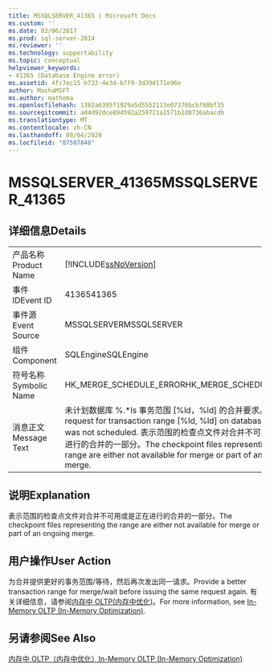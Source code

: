 ```yaml
---
title: MSSQLSERVER_41365 | Microsoft Docs
ms.custom: ''
ms.date: 03/06/2017
ms.prod: sql-server-2014
ms.reviewer: ''
ms.technology: supportability
ms.topic: conceptual
helpviewer_keywords:
- 41365 (Database Engine error)
ms.assetid: 4fc7ec15-b722-4e3d-b7f9-3d39d171e96e
author: MashaMSFT
ms.author: mathoma
ms.openlocfilehash: 1382a6395f1929a5d5552113e07376bcbf80bf35
ms.sourcegitcommit: ad4d92dce894592a259721a1571b1d8736abacdb
ms.translationtype: MT
ms.contentlocale: zh-CN
ms.lasthandoff: 08/04/2020
ms.locfileid: "87587840"
---
```

# <a name="mssqlserver_41365"></a><span data-ttu-id="35b20-102">MSSQLSERVER_41365</span><span class="sxs-lookup"><span data-stu-id="35b20-102">MSSQLSERVER_41365</span></span>
    
## <a name="details"></a><span data-ttu-id="35b20-103">详细信息</span><span class="sxs-lookup"><span data-stu-id="35b20-103">Details</span></span>  
  
|||  
|-|-|  
|<span data-ttu-id="35b20-104">产品名称</span><span class="sxs-lookup"><span data-stu-id="35b20-104">Product Name</span></span>|[!INCLUDE[ssNoVersion](../../includes/ssnoversion-md.md)]|  
|<span data-ttu-id="35b20-105">事件 ID</span><span class="sxs-lookup"><span data-stu-id="35b20-105">Event ID</span></span>|<span data-ttu-id="35b20-106">41365</span><span class="sxs-lookup"><span data-stu-id="35b20-106">41365</span></span>|  
|<span data-ttu-id="35b20-107">事件源</span><span class="sxs-lookup"><span data-stu-id="35b20-107">Event Source</span></span>|<span data-ttu-id="35b20-108">MSSQLSERVER</span><span class="sxs-lookup"><span data-stu-id="35b20-108">MSSQLSERVER</span></span>|  
|<span data-ttu-id="35b20-109">组件</span><span class="sxs-lookup"><span data-stu-id="35b20-109">Component</span></span>|<span data-ttu-id="35b20-110">SQLEngine</span><span class="sxs-lookup"><span data-stu-id="35b20-110">SQLEngine</span></span>|  
|<span data-ttu-id="35b20-111">符号名称</span><span class="sxs-lookup"><span data-stu-id="35b20-111">Symbolic Name</span></span>|<span data-ttu-id="35b20-112">HK_MERGE_SCHEDULE_ERROR</span><span class="sxs-lookup"><span data-stu-id="35b20-112">HK_MERGE_SCHEDULE_ERROR</span></span>|  
|<span data-ttu-id="35b20-113">消息正文</span><span class="sxs-lookup"><span data-stu-id="35b20-113">Message Text</span></span>|<span data-ttu-id="35b20-114">未计划数据库 %.\*ls 事务范围 [%ld，%ld] 的合并要求。</span><span class="sxs-lookup"><span data-stu-id="35b20-114">Merge request for transaction range [%ld, %ld] on database %.\*ls was not scheduled.</span></span> <span data-ttu-id="35b20-115">表示范围的检查点文件对合并不可用或是正在进行的合并的一部分。</span><span class="sxs-lookup"><span data-stu-id="35b20-115">The checkpoint files representing the range are either not available for merge or part of an ongoing merge.</span></span>|  
  
## <a name="explanation"></a><span data-ttu-id="35b20-116">说明</span><span class="sxs-lookup"><span data-stu-id="35b20-116">Explanation</span></span>  
 <span data-ttu-id="35b20-117">表示范围的检查点文件对合并不可用或是正在进行的合并的一部分。</span><span class="sxs-lookup"><span data-stu-id="35b20-117">The checkpoint files representing the range are either not available for merge or part of an ongoing merge.</span></span>  
  
## <a name="user-action"></a><span data-ttu-id="35b20-118">用户操作</span><span class="sxs-lookup"><span data-stu-id="35b20-118">User Action</span></span>  
 <span data-ttu-id="35b20-119">为合并提供更好的事务范围/等待，然后再次发出同一请求。</span><span class="sxs-lookup"><span data-stu-id="35b20-119">Provide a better transaction range for merge/wait before issuing the same request again.</span></span> <span data-ttu-id="35b20-120">有关详细信息，请参阅[内存中 OLTP&#40;内存中优化&#41;](../in-memory-oltp/in-memory-oltp-in-memory-optimization.md)。</span><span class="sxs-lookup"><span data-stu-id="35b20-120">For more information, see [In-Memory OLTP &#40;In-Memory Optimization&#41;](../in-memory-oltp/in-memory-oltp-in-memory-optimization.md).</span></span>  
  
## <a name="see-also"></a><span data-ttu-id="35b20-121">另请参阅</span><span class="sxs-lookup"><span data-stu-id="35b20-121">See Also</span></span>  
 [<span data-ttu-id="35b20-122">内存中 OLTP（内存中优化）</span><span class="sxs-lookup"><span data-stu-id="35b20-122">In-Memory OLTP &#40;In-Memory Optimization&#41;</span></span>](../in-memory-oltp/in-memory-oltp-in-memory-optimization.md)  
  
  
